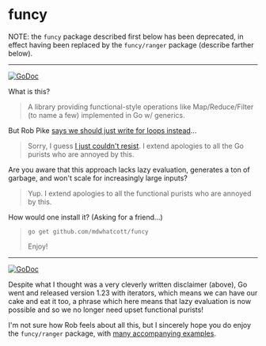 # funcy

NOTE: the `funcy` package described first below has been deprecated, in effect having been replaced by the `funcy/ranger` package (describe farther below).

---

[![GoDoc](https://godoc.org/github.com/mdwhatcott/funcy?status.svg)](http://godoc.org/github.com/mdwhatcott/funcy)

What is this?

> A library providing functional-style operations like Map/Reduce/Filter (to name a few) implemented in Go w/ generics.

But Rob Pike [says we should just write for loops instead](https://github.com/robpike/filter)...

> Sorry, I guess [I just couldn't resist](https://twitter.com/codewisdom/status/1056162850220240896). I extend apologies to all the Go purists who are annoyed by this.

Are you aware that this approach lacks lazy evaluation, generates a ton of garbage, and won't scale for increasingly large inputs?

> Yup. I extend apologies to all the functional purists who are annoyed by this.

How would one install it? (Asking for a friend...)

> `go get github.com/mdwhatcott/funcy`
> 
> Enjoy!

---

[![GoDoc](https://godoc.org/github.com/mdwhatcott/funcy/ranger?status.svg)](http://godoc.org/github.com/mdwhatcott/funcy/ranger)

Despite what I thought was a very cleverly written disclaimer (above), Go went and released version 1.23 with iterators, which means we can have our cake and eat it too, a phrase which here means that lazy evaluation is now possible and so we no longer need upset functional purists!

I'm not sure how Rob feels about all this, but I sincerely hope you do enjoy the `funcy/ranger` package, with [many accompanying examples](https://github.com/mdwhatcott/funcy/tree/main/ranger/examples).